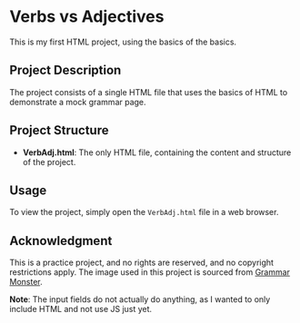 # Verbs vs Adjectives

This is my first HTML project, using the basics of the basics.

## Project Description

The project consists of a single HTML file that uses the basics of HTML to demonstrate a mock grammar page.

## Project Structure

- **VerbAdj.html**: The only HTML file, containing the content and structure of the project.

## Usage

To view the project, simply open the `VerbAdj.html` file in a web browser.

## Acknowledgment

This is a practice project, and no rights are reserved, and no copyright restrictions apply. The image used in this project is sourced from [Grammar Monster](https://www.grammar-monster.com/lessons/verbs.htm).


**Note**: The input fields do not actually do anything, as I wanted to only include HTML and not use JS just yet.


